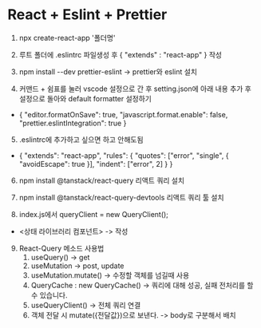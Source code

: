 # React + Eslint + Prettier

1. npx create-react-app '폴더명'

2. 루트 폴더에 .eslintrc 파일생성 후 { "extends" : "react-app" } 작성

3. npm install --dev prettier-eslint -> prettier와 eslint 설치

4. 커맨드 + 쉼표를 눌러 vscode 설정으로 간 후 setting.json에 아래 내용 추가 후 설정으로 돌아와 default formatter 설정하기

- {
  "editor.formatOnSave": true,
  "javascript.format.enable": false,
  "prettier.eslintIntegration": true
  }

5. .eslintrc에 추가하고 싶으면 하고 안해도됨

- {
  "extends": "react-app",
  "rules": {
  "quotes": ["error", "single", { "avoidEscape": true }],
  "indent": ["error", 2]
  }
  }

6. npm install @tanstack/react-query 리액트 쿼리 설치

7. npm install @tanstack/react-query-devtools 리액트 쿼리 툴 설치

8. index.js에서 queryClient = new QueryClient();

- <QueryClientProvider client={queryClient}>
    <ReactQueryDevtools initialIsOpen={true} />
    <상태 라이브러리 컴포넌트>
    <App />
    </상태 라이브러리 컴포넌트>
  </QueryClientProvider>  ->  작성

9. React-Query 메소드 사용법
   1. useQuery() -> get
   2. useMutation -> post, update
   3. useMutation.mutate() -> 수정할 객체를 넘길때 사용
   4. QueryCache : new QueryCache() -> 쿼리에 대해 성공, 실패 전처리를 할 수 있습니다.
   5. useQueryClient() -> 전체 쿼리 연결
   6. 객체 전달 시 mutate({전달값})으로 보낸다. -> body로 구분해서 배치
